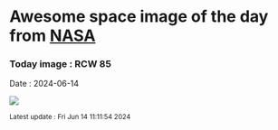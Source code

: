 
# Awesome space image of the day from [NASA](https://api.nasa.gov/)

### Today image : RCW 85
Date : 2024-06-14

![](https://apod.nasa.gov/apod/image/2406/HaLRGB+v2Pugh1100c.jpg)

<small>Latest update : Fri Jun 14 11:11:54 2024</small>
        